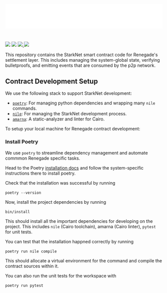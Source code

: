 ![](img/logo_dark.png)
#

<div>
  <img
    src="https://github.com/renegade-fi/renegade-contracts/actions/workflows/test.yml/badge.svg"
  />
  <img
    src="https://github.com/renegade-fi/renegade-contracts/actions/workflows/lint.yml/badge.svg"
  />
  <a href="https://twitter.com/renegade_fi" target="_blank">
    <img src="https://img.shields.io/twitter/follow/renegade_fi?style=social" />
  </a>
  <a href="https://discord.gg/renegade-fi" target="_blank">
    <img src="https://img.shields.io/discord/1032770899675463771?label=Join%20Discord&logo=discord&style=social" />
  </a>
</div>

This repository contains the StarkNet smart contract code for Renegade's settlement layer. This includes managing the system-global state, verifying bulletproofs, and emitting events that are consumed by the p2p network.
## Contract Development Setup
We use the following stack to support StarkNet development:
- [`poetry`](https://github.com/python-poetry/poetry): For managing python dependencies and wrapping many `nile` commands.
- [`nile`](https://github.com/OpenZeppelin/nile): For managing the StarkNet development process.
- [`amarna`](https://github.com/crytic/amarna): A static-analyzer and linter for Cairo.
  
To setup your local machine for Renegade contract development:

### Install Poetry
We use `poetry` to streamline dependency management and automate commmon Renegade specific tasks.

Head to the Poetry [installation docs](https://python-poetry.org/docs/#installation) and follow the system-specific instructions there to install poetry. 

Check that the installation was successful by running
```
poetry --version
```

Now, install the project dependencies by running
```
bin/install
```
This should install all the important dependencies for developing on the project. This includes `nile` (Cairo toolchain), amarna (Cairo linter), `pytest` for unit tests.

You can test that the installation happned correctly by running

```
poetry run nile compile
```
This should allocate a virtual environment for the command and compile the contract sources within it.

You can also run the unit tests for the workspace with
```
poetry run pytest
```
